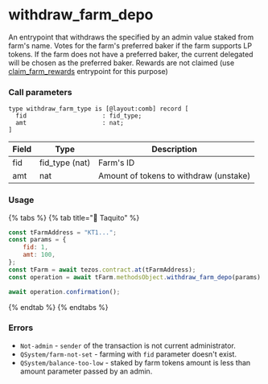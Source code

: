 # withdraw\_farm\_depo

An entrypoint that withdraws the specified by an admin value staked from farm's name. Votes for the farm's preferred baker if the farm supports LP tokens. If the farm does not have a preferred baker, the current delegated will be chosen as the preferred baker. Rewards are not claimed (use [claim\_farm\_rewards](claim\_farm\_rewards.md) entrypoint for this purpose)

### Call parameters

```pascaligo
type withdraw_farm_type is [@layout:comb] record [
  fid                     : fid_type;
  amt                     : nat;
]
```

| Field | Type            | Description                            |
| ----- | --------------- | -------------------------------------- |
| fid   | fid\_type (nat) | Farm's ID                              |
| amt   | nat             | Amount of tokens to withdraw (unstake) |

### Usage

{% tabs %}
{% tab title="🌮 Taquito" %}
```javascript
const tFarmAddress = "KT1...";
const params = {
    fid: 1,
    amt: 100,
};
const tFarm = await tezos.contract.at(tFarmAddress);
const operation = await tFarm.methodsObject.withdraw_farm_depo(params).send();

await operation.confirmation();
```
{% endtab %}
{% endtabs %}

### Errors

* `Not-admin` - `sender` of the transaction is not current administrator.
* `QSystem/farm-not-set` - farming with `fid` parameter doesn't exist.
* `QSystem/balance-too-low` - staked by farm tokens amount is less than amount parameter passed by an admin.
